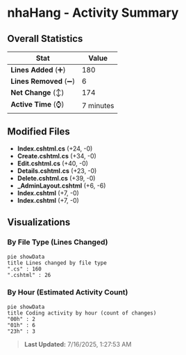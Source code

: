 # nhaHang - Activity Summary 

## Overall Statistics

| Stat                   | Value                                                             |
| ---------------------- | ----------------------------------------------------------------- |
| **Lines Added** (➕)   | 180                                          |
| **Lines Removed** (➖) | 6                                        |
| **Net Change** (↕)    | 174                |
| **Active Time** (⌚)   | 7 minutes |


## Modified Files
- **Index.cshtml.cs** (+24, -0)
- **Create.cshtml.cs** (+34, -0)
- **Edit.cshtml.cs** (+40, -0)
- **Details.cshtml.cs** (+23, -0)
- **Delete.cshtml.cs** (+39, -0)
- **_AdminLayout.cshtml** (+6, -6)
- **Index.cshtml** (+7, -0)
- **Index.cshtml** (+7, -0)

## Visualizations

### By File Type (Lines Changed)

```mermaid
pie showData
title Lines changed by file type
".cs" : 160
".cshtml" : 26
```

### By Hour (Estimated Activity Count)

```mermaid
pie showData
title Coding activity by hour (count of changes)
"00h" : 2
"01h" : 6
"23h" : 3
```


> **Last Updated:** 7/16/2025, 1:27:53 AM